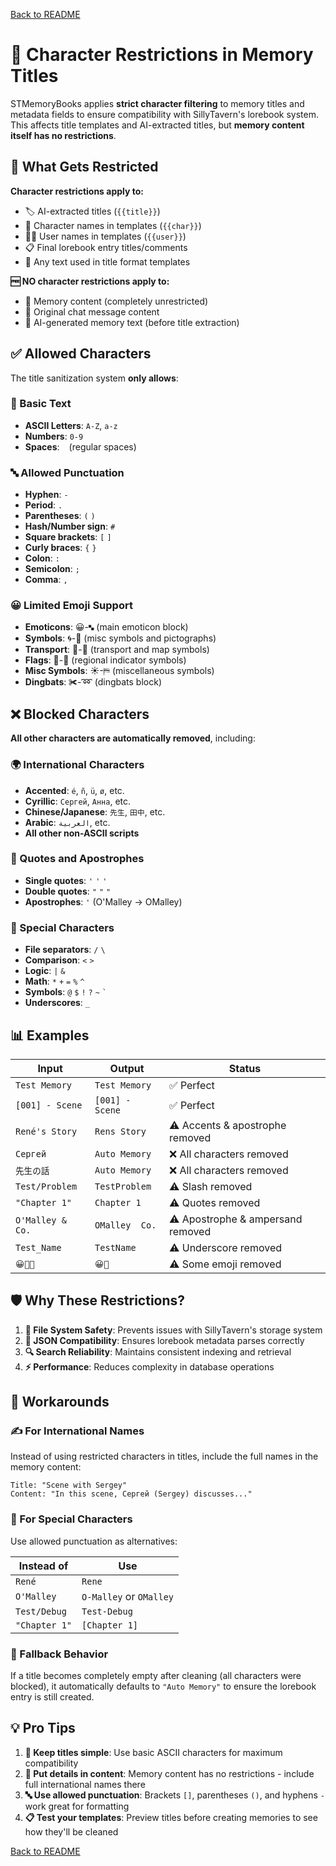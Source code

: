 [Back to README](readme.md)

# 📝 Character Restrictions in Memory Titles

STMemoryBooks applies **strict character filtering** to memory titles and metadata fields to ensure compatibility with SillyTavern's lorebook system. This affects title templates and AI-extracted titles, but **memory content itself has no restrictions**.

## 🎯 What Gets Restricted

**Character restrictions apply to:**
- 🏷️ AI-extracted titles (`{{title}}`)
- 👤 Character names in templates (`{{char}}`)
- 🧑‍💻 User names in templates (`{{user}}`)
- 📋 Final lorebook entry titles/comments
- 🎨 Any text used in title format templates

**🆓 NO character restrictions apply to:**
- 📝 Memory content (completely unrestricted)
- 💬 Original chat message content
- 🤖 AI-generated memory text (before title extraction)

## ✅ Allowed Characters

The title sanitization system **only allows**:

### 📝 Basic Text
- **ASCII Letters**: `A-Z`, `a-z`
- **Numbers**: `0-9`
- **Spaces**: ` ` (regular spaces)

### 🔤 Allowed Punctuation
- **Hyphen**: `-`
- **Period**: `.`
- **Parentheses**: `(` `)`
- **Hash/Number sign**: `#`
- **Square brackets**: `[` `]`
- **Curly braces**: `{` `}`
- **Colon**: `:`
- **Semicolon**: `;`
- **Comma**: `,`

### 😀 Limited Emoji Support
- **Emoticons**: 😀-🙿 (main emoticon block)
- **Symbols**: 🌀-🗿 (misc symbols and pictographs)
- **Transport**: 🚀-🛿 (transport and map symbols)
- **Flags**: 🇠-🇿 (regional indicator symbols)
- **Misc Symbols**: ☀-⛿ (miscellaneous symbols)
- **Dingbats**: ✀-➿ (dingbats block)

## ❌ Blocked Characters

**All other characters are automatically removed**, including:

### 🌍 International Characters
- **Accented**: `é`, `ñ`, `ü`, `ø`, etc.
- **Cyrillic**: `Сергей`, `Анна`, etc.
- **Chinese/Japanese**: `先生`, `田中`, etc.
- **Arabic**: `العربية`, etc.
- **All other non-ASCII scripts**

### 💬 Quotes and Apostrophes
- **Single quotes**: `'` `'` `'`
- **Double quotes**: `"` `"` `"`
- **Apostrophes**: `'` (O'Malley → OMalley)

### 🚫 Special Characters
- **File separators**: `/` `\`
- **Comparison**: `<` `>`
- **Logic**: `|` `&`
- **Math**: `*` `+` `=` `%` `^`
- **Symbols**: `@` `$` `!` `?` `~` `` ` ``
- **Underscores**: `_`

## 📊 Examples

| Input | Output | Status |
|-------|--------|---------|
| `Test Memory` | `Test Memory` | ✅ Perfect |
| `[001] - Scene` | `[001] - Scene` | ✅ Perfect |
| `René's Story` | `Rens Story` | ⚠️ Accents & apostrophe removed |
| `Сергей` | `Auto Memory` | ❌ All characters removed |
| `先生の話` | `Auto Memory` | ❌ All characters removed |
| `Test/Problem` | `TestProblem` | ⚠️ Slash removed |
| `"Chapter 1"` | `Chapter 1` | ⚠️ Quotes removed |
| `O'Malley & Co.` | `OMalley  Co.` | ⚠️ Apostrophe & ampersand removed |
| `Test_Name` | `TestName` | ⚠️ Underscore removed |
| `😀🎯🧠` | `😀🎯` | ⚠️ Some emoji removed |

## 🛡️ Why These Restrictions?

1. **📁 File System Safety**: Prevents issues with SillyTavern's storage system
2. **💾 JSON Compatibility**: Ensures lorebook metadata parses correctly
3. **🔍 Search Reliability**: Maintains consistent indexing and retrieval
4. **⚡ Performance**: Reduces complexity in database operations

## 🔧 Workarounds

### ✍️ For International Names
Instead of using restricted characters in titles, include the full names in the memory content:

```
Title: "Scene with Sergey"
Content: "In this scene, Сергей (Sergey) discusses..."
```

### 🎨 For Special Characters
Use allowed punctuation as alternatives:

| Instead of | Use |
|------------|-----|
| `René` | `Rene` |
| `O'Malley` | `O-Malley` or `OMalley` |
| `Test/Debug` | `Test-Debug` |
| `"Chapter 1"` | `[Chapter 1]` |

### 🚨 Fallback Behavior
If a title becomes completely empty after cleaning (all characters were blocked), it automatically defaults to `"Auto Memory"` to ensure the lorebook entry is still created.

## 💡 Pro Tips

1. **🎯 Keep titles simple**: Use basic ASCII characters for maximum compatibility
2. **📝 Put details in content**: Memory content has no restrictions - include full international names there
3. **🔤 Use allowed punctuation**: Brackets `[]`, parentheses `()`, and hyphens `-` work great for formatting
4. **📋 Test your templates**: Preview titles before creating memories to see how they'll be cleaned

[Back to README](readme.md)